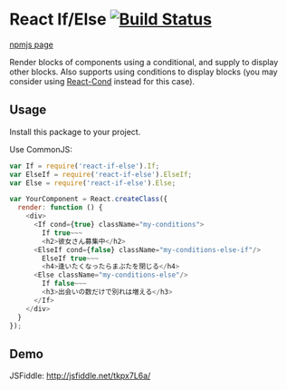 # React If/Else [![Build Status](https://travis-ci.org/kimagure/react-if-else.svg?branch=master)](https://travis-ci.org/kimagure/react-if-else)

[npmjs page](https://www.npmjs.org/package/react-if-else)

Render blocks of components using a conditional, and supply <Else/> to
display other blocks. Also supports using <ElseIf/> conditions to
display blocks (you may consider using [React-Cond](https://github.com/kimagure/react-cond) instead for this case).


## Usage

Install this package to your project.

Use CommonJS:

```js
var If = require('react-if-else').If;
var ElseIf = require('react-if-else').ElseIf;
var Else = require('react-if-else').Else;

var YourComponent = React.createClass({
  render: function () {
    <div>
      <If cond={true} className="my-conditions">
        If true~~~
        <h2>彼女さん募集中</h2>
      <ElseIf cond={false} className="my-conditions-else-if"/>
        ElseIf true~~~
        <h4>逢いたくなったらまぶたを閉じる</h4>
      <Else className="my-conditions-else"/>
        If false~~~
        <h3>出会いの数だけで別れは増える</h3>
      </If>
    </div>
  }
});
```


## Demo

JSFiddle: http://jsfiddle.net/tkpx7L6a/
